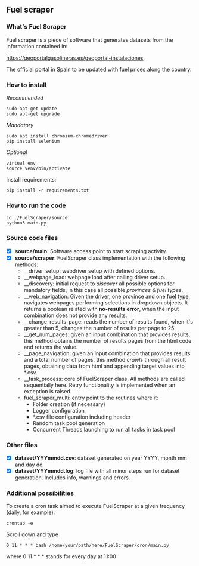 ## Fuel scraper


### What's Fuel Scraper
Fuel scraper is a piece of software that generates datasets from the information contained in:

https://geoportalgasolineras.es/geoportal-instalaciones, 

The official portal in Spain to be updated with fuel prices along the country. 

### How to install

*Recommended*

    sudo apt-get update
    sudo apt-get upgrade

*Mandatory*

    sudo apt install chromium-chromedriver
    pip install selenium

*Optional*

    virtual env
    source venv/bin/activate
 
Install requirements:

    pip install -r requirements.txt

### How to run the code

    cd ./FuelScraper/source
    python3 main.py

### Source code files

- [x] **source/main**: Software access point to start scraping activity.
- [x] **source/scraper**: FuelScraper class implementation with the following methods:
  - __driver_setup: webdriver setup with defined options.
  - __webpage_load: webpage load after calling driver setup.
  - __discovery: initial request to *discover* all possible options for mandatory fields, in this case all possible *provinces* & *fuel types*.
  - __web_navigation: Given the driver, one province and one fuel type, navigates webpages performing selections in dropdown objects. It returns a boolean related with **no-results error**, when the input combination does not provide any results. 
  - __change_results_page: reads the number of results found, when it's greater than 5, changes the number of results per page to 25.
  - __get_num_pages: given an input combination that provides results, this method obtains the number of results pages from the html code and returns the value.
  - __page_navigation: given an input combination that provides results and a total number of pages, this method *crawls* through all result pages, obtaining data from html and appending target values into *.csv.
  - __task_process: core of FuelScraper class. All methods are called sequentially here. Retry functionality is implemented when an exception is raised.
  - fuel_scraper_multi: entry point to the routines where it:
    - Folder creation (if necessary)
    - Logger configuration
    - *.csv file configuration including header
    - Random task pool generation
    - Concurrent Threads launching to run all tasks in task pool

### Other files

- [x] **dataset/YYYmmdd.csv**: dataset generated on year YYYY, month mm and day dd
- [x] **dataset/YYYmmdd.log**: log file with all minor steps run for dataset generation. Includes info, warnings and errors.

### Additional possibilities

To create a cron task aimed to execute FuelScraper at a given frequency (daily, for example):

    crontab -e

Scroll down and type

    0 11 * * * bash /home/your/path/here/FuelScraper/cron/main.py
   
where 0 11 * * * stands for every day at 11:00
